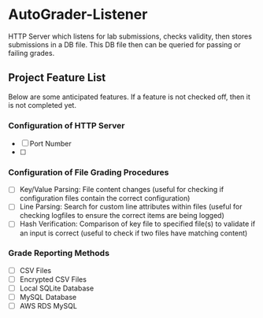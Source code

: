 # AutoGrader-Listener
 HTTP Server which listens for lab submissions, checks validity, then stores submissions in a DB file. This DB file then can be queried for passing or failing grades.

## Project Feature List
Below are some anticipated features. If a feature is not checked off, then it is not completed yet.

### Configuration of HTTP Server
- [ ] Port Number
- [ ] 

### Configuration of File Grading Procedures
- [ ] Key/Value Parsing: File content changes (useful for checking if configuration files contain the correct configuration)
- [ ] Line Parsing: Search for custom line attributes within files (useful for checking logfiles to ensure the correct items are being logged)
- [ ] Hash Verification: Comparison of key file to specified file(s) to validate if an input is correct (useful to check if two files have matching content)

### Grade Reporting Methods
- [ ] CSV Files
- [ ] Encrypted CSV Files
- [ ] Local SQLite Database
- [ ] MySQL Database
- [ ] AWS RDS MySQL